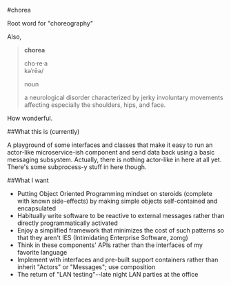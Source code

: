 #chorea

Root word for "choreography"

Also,

>**chorea**
>
> cho&#183;re&#183;a<br />k&#601;&#712;r&#275;&#601;/
>
> noun
>
> a neurological disorder characterized by jerky involuntary movements affecting especially the shoulders, hips, and face.


How wonderful.

##What this is (currently)

A playground of some interfaces and classes that make it easy to run an actor-like microservice-ish component and send data back using a basic messaging subsystem.
Actually, there is nothing actor-like in here at all yet. There's some subprocess-y stuff in here though.

##What I want

* Putting Object Oriented Programming mindset on steroids (complete with known side-effects) by making simple objects self-contained and encapsulated
* Habitually write software to be reactive to external messages rather than directly programmatically activated
* Enjoy a simplified framework that minimizes the cost of such patterns so that they aren't IES (Intimidating Enterprise Software, zomg)
* Think in these components' APIs rather than the interfaces of my favorite language
* Implement with interfaces and pre-built support containers rather than inherit "Actors" or "Messages"; use composition
* The return of "LAN testing"--late night LAN parties at the office

